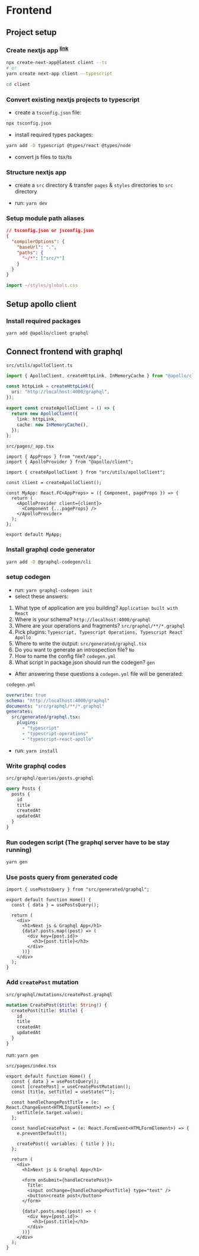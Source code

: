 # Frontend

## Project setup

### Create nextjs app <sup>[link](https://nextjs.org/docs/basic-features/typescript)</sup>

```bash
npx create-next-app@latest client --ts
# or
yarn create next-app client --typescript

cd client
```

### Convert existing nextjs projects to typescript

- create a `tsconfig.json` file:

```bash
npx tsconfig.json
```

- install required types packages:

```bash
yarn add -D typescript @types/react @types/node
```

- convert js files to tsx/ts

### Structure nextjs app

- create a `src` directory & transfer `pages` & `styles` directories to `src` directory

- run: `yarn dev`

### Setup module path aliases

```json
// tsconfig.json or jsconfig.json
{
  "compilerOptions": {
    "baseUrl": ".",
    "paths": {
      "~/*": ["src/*"]
    }
  }
}
```

```ts
import ~/styles/globals.css
```

## Setup apollo client

### Install required packages

```bash
yarn add @apollo/client graphql
```

## Connect frontend with graphql

`src/utils/apolloClient.ts`

```ts
import { ApolloClient, createHttpLink, InMemoryCache } from "@apollo/client";

const httpLink = createHttpLink({
  uri: "http://localhost:4000/graphql",
});

export const createApolloClient = () => {
  return new ApolloClient({
    link: httpLink,
    cache: new InMemoryCache(),
  });
};
```

`src/pages/_app.tsx`

```tsx
import { AppProps } from "next/app";
import { ApolloProvider } from "@apollo/client";

import { createApolloClient } from "src/utils/apolloClient";

const client = createApolloClient();

const MyApp: React.FC<AppProps> = ({ Component, pageProps }) => {
  return (
    <ApolloProvider client={client}>
      <Component {...pageProps} />
    </ApolloProvider>
  );
};

export default MyApp;
```

### Install graphql code generator

```bash
yarn add -D @graphql-codegen/cli
```

### setup codegen

- run: `yarn graphql-codegen init`
- select these answers:

1. What type of application are you building? `Application built with React`
2. Where is your schema? `http://localhost:4000/graphql`
3. Where are your operations and fragments? `src/graphql/**/*.graphql`
4. Pick plugins: `Typescript, Typescript Operations, Typescript React Apollo`
5. Where to write the output: `src/generated/graphql.tsx`
6. Do you want to generate an introspection file? `No`
7. How to name the config file? `codegen.yml`
8. What script in package.json should run the codegen? `gen`

- After answering these questions a `codegen.yml` file will be generated:

`codegen.yml`

```yml
overwrite: true
schema: "http://localhost:4000/graphql"
documents: "src/graphql/**/*.graphql"
generates:
  src/generated/graphql.tsx:
    plugins:
      - "typescript"
      - "typescript-operations"
      - "typescript-react-apollo"
```

- run: `yarn install`

### Write graphql codes

`src/graphql/queries/posts.graphql`

```graphql
query Posts {
  posts {
    id
    title
    createdAt
    updatedAt
  }
}
```

### Run codegen script (The graphql server have to be stay running)

```bash
yarn gen
```

### Use posts query from generated code

```tsx
import { usePostsQuery } from "src/generated/graphql";

export default function Home() {
  const { data } = usePostsQuery();

  return (
    <div>
      <h1>Next js & Graphql App</h1>
      {data?.posts.map((post) => (
        <div key={post.id}>
          <h3>{post.title}</h3>
        </div>
      ))}
    </div>
  );
}
```

### Add `createPost` mutation

`src/graphql/mutations/createPost.graphql`

```graphql
mutation CreatePost($title: String!) {
  createPost(title: $title) {
    id
    title
    createdAt
    updatedAt
  }
}
```

run: `yarn gen`

`src/pages/index.tsx`

```tsx
export default function Home() {
  const { data } = usePostsQuery();
  const [createPost] = useCreatePostMutation();
  const [title, setTitle] = useState("");

  const handleChangePostTitle = (e: React.ChangeEvent<HTMLInputElement>) => {
    setTitle(e.target.value);
  };

  const handleCreatePost = (e: React.FormEvent<HTMLFormElement>) => {
    e.preventDefault();

    createPost({ variables: { title } });
  };

  return (
    <div>
      <h1>Next js & Graphql App</h1>

      <form onSubmit={handleCreatePost}>
        Title:
        <input onChange={handleChangePostTitle} type="text" />
        <button>create post</button>
      </form>

      {data?.posts.map((post) => (
        <div key={post.id}>
          <h3>{post.title}</h3>
        </div>
      ))}
    </div>
  );
}
```
